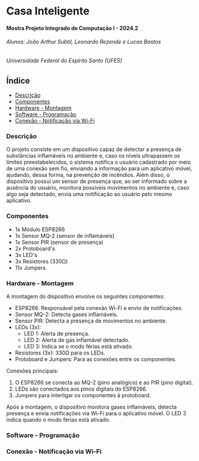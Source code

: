 ######
# Casa Inteligente
#### Mostra Projeto Integrado de Computação I - 2024.2
###### Alunos: João Arthur Subtil, Leonardo Rezende e Lucas Bastos
###### Universidade Federal do Espírito Santo (UFES)


## Índice
* [Descrição](#descrição)
* [Componentes](#componentes)
* [Hardware - Montagem](#hardware---montagem)
* [Software - Programação](#software---programação)
* [Conexão - Notificação via Wi-Fi](#conexão---notificação-via-wi-fi)







### Descrição
 O projeto consiste em um dispositivo capaz de detectar a presença de substâncias inflamáveis no ambiente e, caso os níveis ultrapassem os limites preestabelecidos, o sistema notifica o usuário cadastrado por meio de uma conexão sem fio, enviando a informação para um aplicativo móvel, ajudando, dessa forma, na prevenção de incêndios. Além disso, o dispositivo possui um sensor de presença que, ao ser informado sobre a ausência do usuário, monitora possíveis movimentos no ambiente e, caso algo seja detectado, envia uma notificação ao usuário pelo mesmo aplicativo.

### Componentes
- 1x Módulo ESP8266
- 1x Sensor MQ-2 (sensor de inflamáveis)
- 1x Sensor PIR (sensor de presença)
- 2x Protoboard's
- 3x LED's
- 3x Resistores (330Ω)
- 11x Jumpers
### Hardware - Montagem
 A montagem do dispositivo envolve os seguintes componentes:
- ESP8266: Responsável pela conexão Wi-Fi e envio de notificações.
- Sensor MQ-2: Detecta gases inflamáveis.
- Sensor PIR: Detecta a presença de movimentos no ambiente.
- LEDs (3x):
  - LED 1: Alerta de presença.
  - LED 2: Alerta de gás inflamável detectado.
  - LED 3: Indica se o modo férias está ativado.
- Resistores (3x): 330Ω para os LEDs.
- Protoboard e Jumpers: Para as conexões entre os componentes.

Conexões principais:

1. O ESP8266 se conecta ao MQ-2 (pino analógico) e ao PIR (pino digital).
2. LEDs são conectados aos pinos digitais do ESP8266.
3. Jumpers para interligar os componentes à protoboard.

Após a montagem, o dispositivo monitora gases inflamáveis, detecta presença e envia notificações via Wi-Fi para o aplicativo móvel. O LED 3 indica quando o modo férias está ativado.
### Software - Programação
### Conexão - Notificação via Wi-Fi
